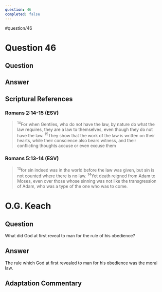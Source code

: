 ```yaml
---
question: 46
completed: false
---
```

#question/46
# Question 46

## Question


## Answer


## Scriptural References
### Romans 2:14-15 (ESV)
> <sup>14</sup>For when Gentiles, who do not have the law, by nature do what the law requires, they are a law to themselves, even though they do not have the law.
> <sup>15</sup>They show that the work of the law is written on their hearts, while their conscience also bears witness, and their conflicting thoughts accuse or even excuse them

### Romans 5:13-14 (ESV)
> <sup>13</sup>for sin indeed was in the world before the law was given, but sin is not counted where there is no law.
> <sup>14</sup>Yet death reigned from Adam to Moses, even over those whose sinning was not like the transgression of Adam, who was a type of the one who was to come.

# O.G. Keach
## Question
What did God at first reveal to man for the rule of his obedience?

## Answer
The rule which God at first revealed to man for his obedience was the moral law.

## Adaptation Commentary
